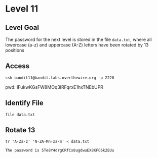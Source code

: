 # Level 11

## Level Goal
The password for the next level is stored in the file `data.txt`, where all lowercase (a-z) and uppercase (A-Z) letters have been rotated by 13 positions

## Access
```
ssh bandit11@bandit.labs.overthewire.org -p 2220
```
pwd: IFukwKGsFW8MOq3IRFqrxE1hxTNEbUPR

## Identify File
```
file data.txt
```

## Rotate 13
```
tr 'A-Za-z' 'N-ZA-Mn-za-m' < data.txt

The password is 5Te8Y4drgCRfCx8ugdwuEX8KFC6k2EUu
```
